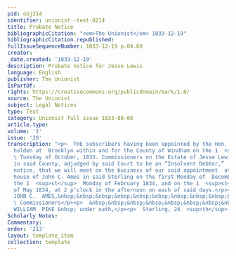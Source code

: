 ```yaml
---
pid: obj214
identifier: unionist--text-0214
title: Probate Notice
bibliographicCitation: "<em>The Unionist</em> 1833-12-19"
bibliographicCitation.republished: 
fullIssueSequenceNumber: 1833-12-19 p.04.60
creator: 
_date.created: '1833-12-19'
description: Probate notice for Jesse Lewis
language: English
publisher: The Unionist
IsPartOf: 
rights: https://creativecommons.org/publicdomain/mark/1.0/
source: The Unionist
subject: Legal Notices
type: Text
category: Unionist full issue 1833-08-08
article.type: 
volume: '1'
issue: '20'
transcription: "<p>  THE subscribers having been appointed by the Hon. Superior Court
  holden at  Brooklyn within and for the County of Windham on the 1  <sup>st</sup>
  \ Tuesday of October, 1833. Commissioners on the Estate of Jesse Lewis of  Sterling
  in said County, adjudged by said Court to be an “Insolvent Debtor,”  hereby give
  notice, that we will meet on the business of our said appointment  at the dwelling
  house of John C. Ames in said Sterling on the first Monday of  December 1833, on
  the 1  <sup>st</sup>  Monday of February 1834, and on the 1  <sup>st</sup>  Thursday
  of May 1834, at 2 p’clock in the afternoon on each of said days.</p><p>  &nbsp;&nbsp;&nbsp;&nbsp;&nbsp;&nbsp;&nbsp;&nbsp;&nbsp;&nbsp;&nbsp;
  JOHN C.  AMES,&nbsp;&nbsp;&nbsp;&nbsp;&nbsp;&nbsp;&nbsp;&nbsp;&nbsp;&nbsp;&nbsp;
  \ Commissioners</p><p>  &nbsp;&nbsp;&nbsp;&nbsp;&nbsp;&nbsp;&nbsp;&nbsp;&nbsp;&nbsp;&nbsp;
  WILLIAM  PIKE &nbsp; under oath,</p><p>  Sterling, 24  <sup>th</sup>  October, 1833.</p>"
Scholarly Notes: 
Commentary: 
order: '213'
layout: template_item
collection: template
---
```


